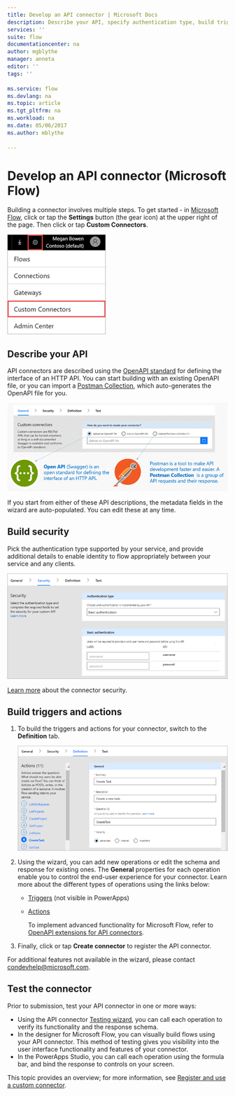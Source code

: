 ```yaml
---
title: Develop an API connector | Microsoft Docs
description: Describe your API, specify authentication type, build triggers and actions, and test.
services: ''
suite: flow
documentationcenter: na
author: mgblythe
manager: anneta
editor: ''
tags: ''

ms.service: flow
ms.devlang: na
ms.topic: article
ms.tgt_pltfrm: na
ms.workload: na
ms.date: 05/06/2017
ms.author: mblythe

---
```

# Develop an API connector (Microsoft Flow)
Building a connector involves multiple steps. To get started - in [Microsoft Flow](https://flow.microsoft.com/), click or tap the **Settings** button (the gear icon) at the upper right of the page. Then click or tap **Custom Connectors**.

![Finding API connectors](./media/api-connectors-dev/finding-custom-apis.png)

## Describe your API
API connectors are described using the [OpenAPI standard](https://swagger.io/) for defining the interface of an HTTP API. You can start building with an existing OpenAPI file, or you can import a [Postman Collection](https://www.getpostman.com/docs/collections), which auto-generates the OpenAPI file for you. 

![Define your API diagram](./media/api-connectors-dev/build-your-api-updated.png)

If you start from either of these API descriptions, the metadata fields in the wizard are auto-populated. You can edit these at any time.  

## Build security
Pick the authentication type supported by your service, and provide additional details to enable identity to flow appropriately between your service and any clients. 

![Security Diagram](./media/api-connectors-dev/security.png)

[Learn more](register-custom-api.md) about the connector security.

## Build triggers and actions
1. To build the triggers and actions for your connector, switch to the **Definition** tab. 
   
    ![Definition Diagram](./media/api-connectors-dev/definition.png)
2. Using the wizard, you can add new operations or edit the schema and response for existing ones. The **General** properties for each operation enable you to control the end-user experience for your connector. Learn more about the different types of operations using the links below:
   
   * [Triggers](customapi-webhooks.md) (not visible in PowerApps)
   * [Actions](register-custom-api.md)
     
     To implement advanced functionality for Microsoft Flow, refer to [OpenAPI extensions for API connectors](https://flow.microsoft.com/documentation/customapi-how-to-swagger/). 
3. Finally, click or tap **Create connector** to register the API connector.

For additional features not available in the wizard, please contact [condevhelp@microsoft.com](mailto:condevhelp@microsoft.com).

## Test the connector
Prior to submission, test your API connector in one or more ways: 

* Using the API connector [Testing wizard](https://flow.microsoft.com/blog/new-updates-custom-api/), you can call each operation to verify its functionality and the response schema.
* In the designer for Microsoft Flow, you can visually build flows using your API connector. This method of testing gives you visibility into the user interface functionality and features of your connector.
* In the PowerApps Studio, you can call each operation using the formula bar, and bind the response to controls on your screen.

This topic provides an overview; for more information, see [Register and use a custom connector](register-custom-api.md).

